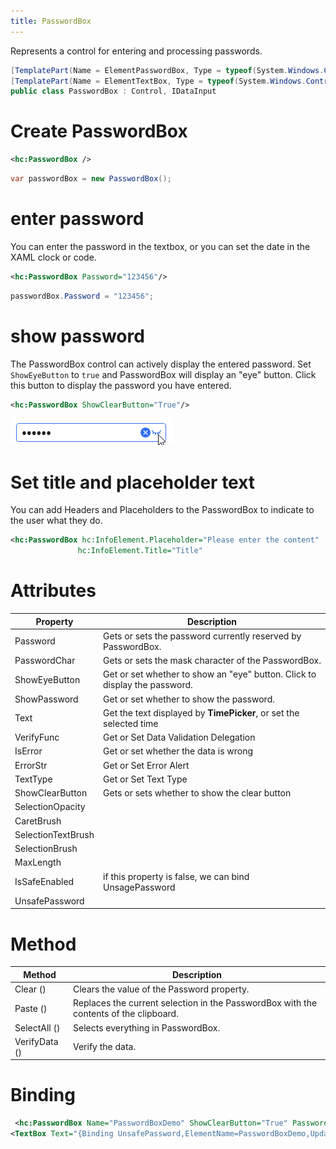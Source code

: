 ```yaml
---
title: PasswordBox
---
```


Represents a control for entering and processing passwords.

``` CS
[TemplatePart(Name = ElementPasswordBox, Type = typeof(System.Windows.Controls.PasswordBox))]
[TemplatePart(Name = ElementTextBox, Type = typeof(System.Windows.Controls.TextBox))]
public class PasswordBox : Control, IDataInput
```
# Create PasswordBox

``` XML
<hc:PasswordBox />
```

``` CS
var passwordBox = new PasswordBox();
```

# enter password
You can enter the password in the textbox, or you can set the date in the XAML clock or code.

``` XML
<hc:PasswordBox Password="123456"/>
```
``` CS
passwordBox.Password = "123456";
```
# show password
The PasswordBox control can actively display the entered password. Set `ShowEyeButton` to `true` and PasswordBox will display an "eye" button. Click this button to display the password you have entered.

``` xml
<hc:PasswordBox ShowClearButton="True"/>
``` 

![PasswordBox](https://raw.githubusercontent.com/HandyOrg/HandyOrgResource/master/HandyControl/Doc/extend_controls/PasswordBox_2.gif)

# Set title and placeholder text
You can add Headers and Placeholders to the PasswordBox to indicate to the user what they do.

``` XML
<hc:PasswordBox hc:InfoElement.Placeholder="Please enter the content"
               hc:InfoElement.Title="Title"
```

# Attributes
| Property | Description |
| ---------------- | ------------------ |
| Password | Gets or sets the password currently reserved by PasswordBox. |
| PasswordChar | Gets or sets the mask character of the PasswordBox. |
| ShowEyeButton | Get or set whether to show an "eye" button. Click to display the password. |
| ShowPassword | Get or set whether to show the password. |
| Text | Get the text displayed by **TimePicker**, or set the selected time |
| VerifyFunc | Get or Set Data Validation Delegation |
| IsError | Get or set whether the data is wrong |
| ErrorStr | Get or Set Error Alert |
| TextType | Get or Set Text Type |
| ShowClearButton | Gets or sets whether to show the clear button |
| SelectionOpacity | |
| CaretBrush | |
| SelectionTextBrush | |
| SelectionBrush | |
| MaxLength | |
| IsSafeEnabled | if this property is false, we can bind UnsagePassword |
| UnsafePassword | |

# Method
| Method | Description |
| ---------------- | ------------------ |
| Clear () | Clears the value of the Password property. |
| Paste () | Replaces the current selection in the PasswordBox with the contents of the clipboard. |
| SelectAll () | Selects everything in PasswordBox. |
| VerifyData () | Verify the data. |

# Binding
``` xml
 <hc:PasswordBox Name="PasswordBoxDemo" ShowClearButton="True" Password="123456" IsSafeEnabled="False"/>
<TextBox Text="{Binding UnsafePassword,ElementName=PasswordBoxDemo,UpdateSourceTrigger=PropertyChanged}" Margin="0,6,0,0"/>
```